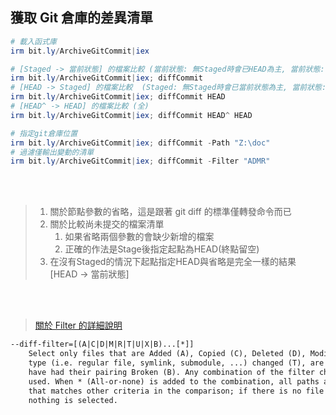 ## 獲取 Git 倉庫的差異清單
```ps1
# 載入函式庫
irm bit.ly/ArchiveGitCommit|iex

# [Staged -> 當前狀態] 的檔案比較 (當前狀態: 無Staged時會已HEAD為主, 當前狀態: 不包含新增的檔案)
irm bit.ly/ArchiveGitCommit|iex; diffCommit
# [HEAD -> Staged] 的檔案比較  (Staged: 無Staged時會已當前狀態為主, 當前狀態: 不包含新增的檔案)
irm bit.ly/ArchiveGitCommit|iex; diffCommit HEAD
# [HEAD^ -> HEAD] 的檔案比較 (全)
irm bit.ly/ArchiveGitCommit|iex; diffCommit HEAD^ HEAD

# 指定git倉庫位置
irm bit.ly/ArchiveGitCommit|iex; diffCommit -Path "Z:\doc"
# 過濾僅輸出變動的清單
irm bit.ly/ArchiveGitCommit|iex; diffCommit -Filter "ADMR"
```

<br><br>

> 1. 關於節點參數的省略，這是跟著 git diff 的標準僅轉發命令而已
> 2. 關於比較尚未提交的檔案清單
>    1. 如果省略兩個參數的會缺少新增的檔案
>    2. 正確的作法是Stage後指定起點為HEAD(終點留空)
> 3. 在沒有Staged的情況下起點指定HEAD與省略是完全一樣的結果 [HEAD -> 當前狀態]

<br><br>

> [關於 Filter 的詳細說明](https://explainshell.com/explain?cmd=git+diff+--name-only+--cached+--diff-filter%3DACMR+--ignore-space-at-eol+-M100%25)
```txt
--diff-filter=[(A|C|D|M|R|T|U|X|B)...[*]]
    Select only files that are Added (A), Copied (C), Deleted (D), Modified (M), Renamed (R), have their
    type (i.e. regular file, symlink, submodule, ...) changed (T), are Unmerged (U), are Unknown (X), or
    have had their pairing Broken (B). Any combination of the filter characters (including none) can be
    used. When * (All-or-none) is added to the combination, all paths are selected if there is any file
    that matches other criteria in the comparison; if there is no file that matches other criteria,
    nothing is selected.
```


